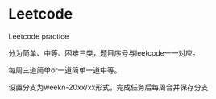 # Leetcode
Leetcode practice

分为简单、中等、困难三类，题目序号与leetcode一一对应。

每周三道简单or一道简单一道中等。

设置分支为weekn-20xx/xx形式，完成任务后每周合并保存分支
